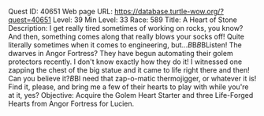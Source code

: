 Quest ID: 40651
Web page URL: https://database.turtle-wow.org/?quest=40651
Level: 39
Min Level: 33
Race: 589
Title: A Heart of Stone
Description: I get really tired sometimes of working on rocks, you know? And then, something comes along that really blows your socks off! Quite literally sometimes when it comes to engineering, but...$B$B<He coughs awkwardly and wipes the sweat from his brow.>$B$BListen! The dwarves in Angor Fortress? They have begun automating their golem protectors recently. I don't know exactly how they do it! I witnessed one zapping the chest of the big statue and it came to life right there and then! Can you believe it?$B$BI need that zap-o-matic thermojigger, or whatever it is! Find it, please, and bring me a few of their hearts to play with while you're at it, yes?
Objective: Acquire the Golem Heart Starter and three Life-Forged Hearts from Angor Fortress for Lucien.
